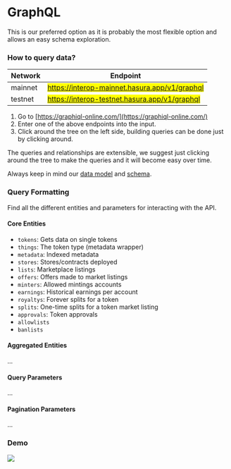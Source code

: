 # GraphQL

This is our preferred option as it is probably the most flexible option and allows an easy schema exploration.

### How to query data?

| Network | Endpoint                                                                         |
| ------- | -------------------------------------------------------------------------------- |
| mainnet | <mark style="color:green;">https://interop-mainnet.hasura.app/v1/graphql</mark>  |
| testnet | <mark style="color:orange;">https://interop-testnet.hasura.app/v1/graphql</mark> |

1. Go to [https://graphiql-online.com/](https://graphiql-online.com/)
2. Enter one of the above endpoints into the input.&#x20;
3. Click around the tree on the left side, building queries can be done just by clicking around.

The queries and relationships are extensible, we suggest just clicking around the tree to make the queries and it will become easy over time.&#x20;

Always keep in mind our [data model](data-model/) and [schema](data-model/schema-v1.md#dbml).

### Query Formatting

Find all the different entities and parameters for interacting with the API.

#### Core Entities

* `tokens`: Gets data on single tokens
* `things`: The token type (metadata wrapper)
* `metadata`: Indexed metadata
* `stores`: Stores/contracts deployed
* `lists`: Marketplace listings
* `offers`: Offers made to market listings
* `minters`: Allowed mintings accounts&#x20;
* `earnings`: Historical earnings per account
* `royaltys`: Forever splits for a token
* `splits`: One-time splits for a token market listing
* `approvals`: Token approvals
* `allowlists`
* `banlists`

#### Aggregated Entities

...

#### Query Parameters

...

#### Pagination Parameters

...

### Demo

![](https://lh5.googleusercontent.com/AXfMvEvv5zB9N82hkeNA3VWZnUa94v\_SWbgP3sv-UHXD\_hiwoxRnAa9sYUqOtZhpQlHoTIx\_SRzG4YFjosA11VRT-OFZeyfTu\_NWs283Bi0GGAy4AnsJ\_ZmJ2hvyFrJFpc4D6-eS1ozr8Q84l-k)
